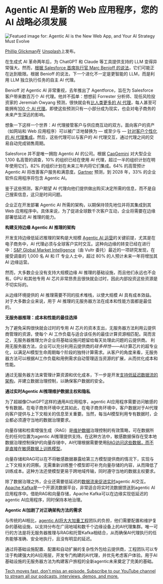 # Agentic AI 是新的 Web 应用程序，您的 AI 战略必须发展

![Featued image for: Agentic AI is the New Web App, and Your AI Strategy Must Evolve](https://cdn.thenewstack.io/media/2025/03/9de63de7-phillip-glickman-2umo15jszkm-unsplash-1024x681.jpg)

[Phillip Glickman](https://unsplash.com/@phillipglickman?utm_content=creditCopyText&utm_medium=referral&utm_source=unsplash)在 [Unsplash](https://unsplash.com/photos/green-and-multicolored-robot-figurine-2umO15jsZKM?utm_content=creditCopyText&utm_medium=referral&utm_source=unsplash)上发布。

在生成式 AI 革命两年后，为 ChatGPT 和 Claude 等工具提供支持的 LLM 变得异常强大。然而，[根据 Salesforce 首席执行官 Marc Benioff 的说法](https://www.salesforce.com/blog/the-agentic-ai-era-after-the-dawn-heres-what-to-expect/)，它们可能正在达到极限。根据 Benioff 的说法，下一个进化不一定是更智能的 LLM，而是利用 LLM 独立执行任务的自主 AI 代理。

Benioff 对 Agentic AI 非常重视，去年推出了 Agentforce，旨在为 Salesforce 客户带来数百万个 AI 代理。他并不孤单：想想前 Forrester 分析师、现任风险投资家的 Jeremiah Owyang 预测，很快就会有[比人类更多的 AI 代理](https://web-strategist.com/blog/2024/09/24/five-ai-agent-predictions/)，每人甚至可能拥有[100 个 AI 代理](https://www.linkedin.com/posts/jowyang_vid-spend-10-minutes-with-me-on-this-video-activity-7267255917669171201-eZTK)。即使这些预测只有一小部分成为现实，也会对电子商务的未来产生深远的影响。

想象一下这样一个世界：AI 代理接管客户与供应商互动的双方。面向客户的资产（如网站和 Web 应用程序）可以被广泛地替换为 — 或至少与 — [针对客户个性化的 AI 代理集成](https://thenewstack.io/evolving-from-pre-ai-to-agentic-ai-apps-a-4-step-model/)。然后，这些代理可以与客户的 AI 代理交互，通过代理之间的交易自动完成销售周期。

Salesforce 并不是唯一拥抱 Agentic AI 的公司。根据 [CapGemini](https://www.capgemini.com/insights/research-library/generative-ai-in-organizations-2024/) 对大型企业 1,100 名高管的调查，10% 的组织已经在使用 AI 代理，超过一半的组织计划在明年使用它们，82% 的组织计划在未来三年内将它们集成。64% 的高管预计 Agentic AI 将改善客户服务和满意度。[Gartner](https://www.gartner.com/en/articles/intelligent-agent-in-ai) 预测，到 2028 年，33% 的企业软件应用程序将包含 Agentic AI。

鉴于这些预测，客户期望 AI 代理向他们提供做出购买决定所需的信息，而不是自己搜索信息，这只是时间问题。

企业正在开发部署 Agentic AI 所需的架构，以期保持领先地位并将其集成到其 Web 应用程序中。具体来说，为了促进全球数千次客户互动，企业将需要在边缘部署低延迟 AI 推理的能力。

**构建支持边缘 Agentic AI 推理的架构**

开发支持边缘低延迟推理的架构是大规模 [Agentic AI 运营](https://thenewstack.io/the-rise-of-ai-agents-how-arazzo-is-defining-the-future-of-api-workflows/)的关键前提，尤其是在电子商务中，AI 代理必须与全球客户实时交互。这种向边缘的转变已经在进行中：[S&P Global Market Intelligence](https://blogs.vultr.com/New-Report-from-SP-Global-Market-Intelligence-and-Vultr-Provides-Unique-Glimpse-into-Path-to-AI-Maturity)（由 Vultr 委托）最近的一项研究发现，在接受调查的 1,000 名 AI 和 IT 专业人士中，超过 80% 的人预计未来一年将增加其 AI 边缘运营。

然而，大多数企业没有支持大规模边缘 AI 推理的基础设施，而且他们永远也不会有。GPU 和其他专用 AI 芯片非常昂贵且很快就会过时，因此内部投资这些资源是不切实际的。

从边缘环境提供的 AI 推理需要不同的技术堆栈，以使大规模 AI 具有成本效益。对于大多数企业来说，用于 AI 推理的无服务器方法在成本和性能方面都是最佳的。

**无服务器推理：成本和性能的最佳选择**

为了避免采购很快就会过时的专用 AI 芯片的资本支出，无服务器方法利用云提供商管理的资源，使每个 AI 工作负载与适合该任务的最佳计算资源相匹配。简而言之，无服务器推理允许企业将基础设施问题留给每天处理此问题的云提供商。
利用无服务器方法，企业可以充分利用云提供商的*硅多样性*——AI计算芯片的超专业化，以满足AI模型生命周期每个阶段的独特计算需求。从客户的角度来看，无服务器方法可以根据AI工作负载和用例需求自动管理适当资源的扩展，从而优化成本和性能。

通过无服务器方法来管理计算资源和优化成本，下一步是开发[支持低延迟数据流的架构](https://thenewstack.io/finding-the-right-data-architecture-for-rag-pipelines/)，并建立数据治理控制，以确保客户数据的安全。

**通过实时Agentic AI推理维护数据主权和隐私**

为了超越像ChatGPT这样的通用AI应用程序，agentic AI应用程序需要访问敏感的专有数据。在电子商务环境中尤其如此，在电子商务环境中，客户数据对于AI代理向客户提供与上下文相关的信息至关重要。当然，每当AI模型利用专有数据时，企业都必须遵守当地的数据治理要求。

向量存储和检索增强生成（RAG）是[维护数据](https://thenewstack.io/choosing-the-right-database-strategy-on-premises-or-cloud/)治理控制的有效策略，可在数据所在的任何位置为agentic AI推理提供支持。在这种方法中，敏感数据保存在受本地数据治理控制保护的向量存储中，AI代理根据需要使用[RAG访问这些数据，而不是直接在敏感数据上训练模型](https://thenewstack.io/rag-without-openai-bentoml-octoai-and-milvus/)。

向量存储和RAG可以在不将敏感数据暴露给第三方模型提供商的情况下，实现与上下文相关的洞察。无需重新训练整个模型即可补充向量存储的内容，从而降低了训练成本。这种方法还使模型更易于跨地域传输，同时遵守当地的数据主权要求。

除了数据治理之外，企业还需要低延迟的[数据流来促进实时](https://thenewstack.io/why-we-use-apache-kafka-for-real-time-data-at-scale/)agentic AI交互。[Apache Kafka](https://kafka.apache.org/)是一个开源流数据平台，非常适合将实时流数据馈送到agentic AI应用程序中。借助RAG和向量存储，Apache Kafka可以在边缘实现低延迟的agentic AI应用程序，同时保持本地治理。

**Agentic AI加剧了对正确架构方法的需求**

与传统的AI相比，[agentic AI将大大加重工程](https://thenewstack.io/making-good-on-the-promise-of-open-source-ai/)团队的负担，他们需要配置和维护复杂的基础设施，以支持分布在广阔地域和数千个边缘设备上的AI代理集群。唯一可行的方法是将无服务器推理与RAG和托管Kafka相结合，从而确保AI代理执行的任务能够准确、安全地执行，且没有明显的延迟。

通过将基础设施配置、配置和自动扩展的复杂性外包给云提供商，工程团队可以专注于构建强大的AI应用层，开发专门构建的AI代理，并优先考虑客户体验。用于AI基础设施的无服务器方法为构建客户旅程的全新agentic未来奠定了完美的基础。

[Tech moves fast, don't miss an episode. Subscribe to our YouTube channel to stream all our podcasts, interviews, demos, and more.](https://youtube.com/thenewstack?sub_confirmation=1)